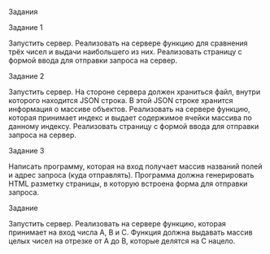 Задания

Задание 1

Запустить сервер. Реализовать на сервере функцию для сравнения трёх чисел и выдачи наибольшего из них. Реализовать страницу с формой ввода для отправки запроса на сервер.

Задание 2

Запустить сервер. На стороне сервера должен храниться файл, внутри которого находится JSON строка. В этой JSON строке хранится информация о массиве объектов. Реализовать на сервере функцию, которая принимает индекс и выдает содержимое ячейки массива по данному индексу. Реализовать страницу с формой ввода для отправки запроса на сервер.

Задание 3

Написать программу, которая на вход получает массив названий полей и адрес запроса (куда отправлять). Программа должна генерировать HTML разметку страницы, в которую встроена форма для отправки запроса.

Задание 

Запустить сервер. Реализовать на сервере функцию, которая принимает на вход числа A, B и C. Функция должна выдавать массив целых чисел на отрезке от A до B, которые делятся на C нацело.